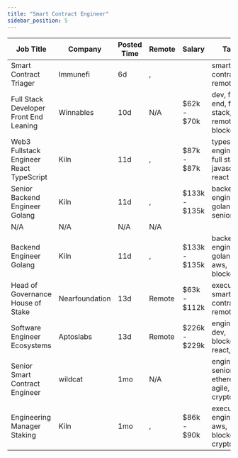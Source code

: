 ```yaml
---
title: "Smart Contract Engineer"
sidebar_position: 5
---
```


| Job Title | Company | Posted Time | Remote | Salary | Tags | Apply Link |
|-----------|---------|-------------|--------|--------|------|------------|
| Smart Contract Triager | Immunefi | 6d | , |  | smart contract, remote | [Apply](https://web3.career/smart-contract-triager-immunefi/35470) |
| Full Stack Developer Front End Leaning | Winnables | 10d | N/A | $62k - $70k | dev, front end, full stack, remote, blockchain | [Apply](https://web3.career/full-stack-developer-front-end-leaning-winnables/105877) |
| Web3 Fullstack Engineer React TypeScript | Kiln | 11d | , | $87k - $87k | typescript, engineer, full stack, javascript, react | [Apply](https://web3.career/web3-fullstack-engineer-react-typescript-kiln/115829) |
| Senior Backend Engineer Golang | Kiln | 11d | , | $133k - $135k | backend, engineer, golang, senior, aws | [Apply](https://web3.career/senior-backend-engineer-golang-kiln/115827) |
| N/A | N/A | N/A | N/A |  |  | [Apply](https://web3.career/metana) |
| Backend Engineer Golang | Kiln | 11d | , | $133k - $135k | backend, engineer, golang, aws, blockchain | [Apply](https://web3.career/backend-engineer-golang-kiln/115826) |
| Head of Governance House of Stake | Nearfoundation | 13d | Remote | $63k - $112k | executive, smart contract, remote | [Apply](https://web3.career/head-of-governance-house-of-stake-nearfoundation/107360) |
| Software Engineer Ecosystems | Aptoslabs | 13d | Remote | $226k - $229k | engineer, dev, blockchain, react, rust | [Apply](https://web3.career/software-engineer-ecosystems-aptoslabs/114074) |
| Senior Smart Contract Engineer | wildcat | 1mo | N/A |  | engineer, senior, ethereum, agile, crypto | [Apply](https://web3.career/senior-smart-contract-engineer-wildcat/108465) |
| Engineering Manager Staking | Kiln | 1mo | , | $86k - $90k | executive, engineer, aws, blockchain, crypto | [Apply](https://web3.career/engineering-manager-staking-kiln/107804) |
